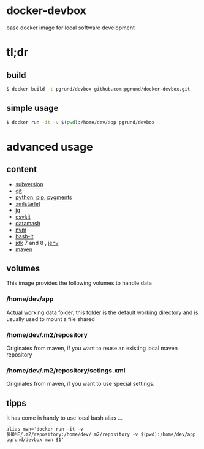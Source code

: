 # docker-devbox
base docker image for local software development

# tl;dr
## build
``` bash
$ docker build -t pgrund/devbox github.com:pgrund/docker-devbox.git
```
## simple usage
``` bash
$ docker run -it -v $(pwd):/home/dev/app pgrund/devbox
```

# advanced usage

## content
 - [subversion](http://subversion.apache.org/)
 - [git](https://git-scm.com/)
 - [python](http://www.python.org), [pip](https://pip.pypa.io/), [pygments](http://pygments.org)
 - [xmlstarlet](http://xmlstar.sourceforge.net/)
 - [jq](http://stedolan.github.io/jq/)
 - [csvkit](https://csvkit.readthedocs.org)
 - [datamash](http://www.gnu.org/software/datamash/)
 - [nvm](https://github.com/creationix/nvm)
 - [bash-it](https://github.com/Bash-it/bash-it)
 - [jdk](http://www.oracle.com/technetwork/java) 7 and 8 , [jenv](https://github.com/gcuisinier/jenv)
 - [maven](http://maven-apache.org)

## volumes
This image provides the following volumes to handle data

### /home/dev/app
Actual working data folder, this folder is the default working directory and is usually used to mount a file shared

### /home/dev/.m2/repository
Originates from maven, if you want to reuse an existing local maven repository

### /home/dev/.m2/repository/setings.xml
Originates from maven, if you want to use special settings.

## tipps
It has come in handy to use local bash alias ...

``` alias mvn='docker run -it -v $HOME/.m2/repository:/home/dev/.m2/repository -v $(pwd):/home/dev/app pgrund/devbox mvn $1' ```
